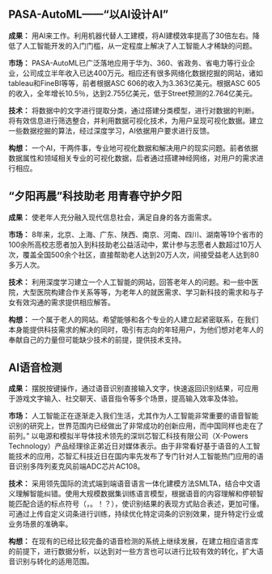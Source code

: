 ## PASA-AutoML——“以AI设计AI”

**成果：**
用AI来工作。利用机器代替人工建模，将AI建模效率提高了30倍左右。降低了人工智能开发的入门门槛，从一定程度上解决了人工智能人才稀缺的问题。

**市场：**
PASA-AutoML已广泛落地应用于华为、360、省政务、省电力等行业企业，公司成立半年收入已达400万元。相应还有很多网络化数据挖掘的网站，诸如tableau和FineBI等等，前者根据ASC 606的收入为3.363亿美元。根据ASC 605的收入，全年增长10.5％，达到2.755亿美元，低于Street预测的2.764亿美元。

**技术：**
将数据中的文字进行提取分类，通过搭建分类模型，进行对数据的判断。将有效信息进行筛选整合，并利用数据可视化技术，为用户呈现可视化数据。建立一些数据挖掘的算法，经过深度学习，AI依据用户要求进行反馈。

**构想：**
一个AI，干两件事，专业地可视化数据和解决用户的现实问题。前者依据数据属性和领域相关专业的可视化数据，后者通过搭建神经网络，对用户的需求进行相应。


## “夕阳再晨”科技助老 用青春守护夕阳

**成果：**
使老年人充分融入现代信息社会，满足自身的各方面需求。

**市场：**
8年来，北京、上海、广东、陕西、南京、河南、四川、湖南等19个省市的100余所高校志愿者加入到科技助老公益活动中，累计参与志愿者人数超过10万人次，覆盖全国500余个社区，直接帮助老人达到20万人次，间接受益老人达到80多万人次。

**技术：**
利用深度学习建立一个人工智能的网站，回答老年人的问题。和一些中医院，大型医院构建合作关系等等，为老年人的就医需求、学习新科技的需求和与子女有效沟通的需求提供相应解答。

**构想：**
一个属于老人的网站。希望能够和各个专业的人建立起紧密联系，在我们本身能提供科技需求的解决的同时，吸引有志向的年轻用户，为他们想对老年人的奉献自己的力量但可能缺少技术的前提，提供技术支持。


## AI语音检测

**成果：**
摆脱按键操作，通过语音识别直接输入文字，快速返回识别结果，可应用于游戏文字输入、社交聊天、语音指令等多个场景，提高输入效率及体验。

**市场：**
人工智能正在逐渐走入我们生活，尤其作为人工智能非常重要的语音智能识别的研究上，世界范围内已经做出了非常成功的创新应用，而中国同样也走在了前列。” 以电源和模拟半导体技术领先的深圳芯智汇科技有限公司（X-Powers Technology）产品经理徐正弟近日对媒体表示。由于非常看好基于语音的人工智能技术的应用，芯智汇科技近日在国内率先发布了专门针对人工智能热门应用的语音识别多阵列麦克风前端ADC芯片AC108。

**技术：**
采用领先国际的流式端到端语音语言一体化建模方法SMLTA，结合中文语义理解智能纠错。使用大规模数据集训练语言模型，根据语音的内容理解和停顿智能匹配合适的标点符号（，。！？），使识别结果的表现方式贴合表述，更加可懂。可通过上传自定义词条进行训练，持续优化特定词条的识别效果，提升特定行业或业务场景的准确率。

**构想：**
在现有的已经比较完备的语音检测的系统上继续发展，在建立相应语言库的前提下，进行数据分析，以达到对一些方言也可以进行比较有效的转化，扩大语音识别与转化的适用范围。

